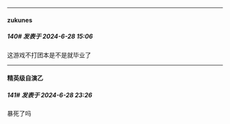 ﻿
*****

####  zukunes  
##### 140#       发表于 2024-6-28 15:06

这游戏不打团本是不是就毕业了


*****

####  精英级自演乙  
##### 141#       发表于 2024-6-28 23:26

暴死了吗

